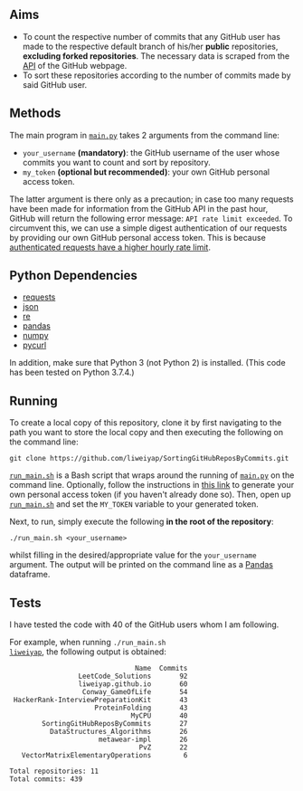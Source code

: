 ## Aims

* To count the respective number of commits that any GitHub user has made to the respective default branch of his/her **public** repositories, **excluding forked repositories**. The necessary data is scraped from the [API](https://api.github.com/) of the GitHub webpage.
* To sort these repositories according to the number of commits made by said GitHub user.

## Methods

The main program in [`main.py`](https://github.com/liweiyap/SortingGitHubReposByCommits/blob/master/main.py) takes 2 arguments from the command line:
* `your_username` **(mandatory)**: the GitHub username of the user whose commits you want to count and sort by repository.
* `my_token` **(optional but recommended)**: your own GitHub personal access token.

The latter argument is there only as a precaution; in case too many requests have been made for information from the GitHub API in the past hour, GitHub will return the following error message: `API rate limit exceeded`. To circumvent this, we can use a simple digest authentication of our requests by providing our own GitHub personal access token. This is because [authenticated requests have a higher hourly rate limit](https://developer.github.com/v3/#rate-limiting).

## Python Dependencies

* [requests](https://github.com/psf/requests)
* [json](https://github.com/python/cpython/blob/3.8/Lib/json/__init__.py)
* [re](https://github.com/python/cpython/blob/3.8/Lib/re.py)
* [pandas](https://github.com/pandas-dev/pandas)
* [numpy](https://github.com/numpy/numpy)
* [pycurl](https://github.com/pycurl/pycurl)

In addition, make sure that Python 3 (not Python 2) is installed. (This code has been tested on Python 3.7.4.)

## Running

To create a local copy of this repository, clone it by first navigating to the path you want to store the local copy and then executing the following on the command line:
```
git clone https://github.com/liweiyap/SortingGitHubReposByCommits.git
```

[`run_main.sh`](https://github.com/liweiyap/SortingGitHubReposByCommits/blob/master/run_main.sh) is a Bash script that wraps around the running of [`main.py`](https://github.com/liweiyap/SortingGitHubReposByCommits/blob/master/main.py) on the command line. Optionally, follow the instructions in [this link](https://help.github.com/en/github/authenticating-to-github/creating-a-personal-access-token-for-the-command-line) to generate your own personal access token (if you haven't already done so). Then, open up [`run_main.sh`](https://github.com/liweiyap/SortingGitHubReposByCommits/blob/master/run_main.sh) and set the `MY_TOKEN` variable to your generated token.

Next, to run, simply execute the following **in the root of the repository**:
```
./run_main.sh <your_username>
```
whilst filling in the desired/appropriate value for the `your_username` argument. The output will be printed on the command line as a [Pandas](https://github.com/pandas-dev/pandas) dataframe.

## Tests

I have tested the code with 40 of the GitHub users whom I am following.

For example, when running <code>./run_main.sh <a href="https://github.com/liweiyap">liweiyap</a></code>, the following output is obtained:
```
                               Name  Commits
                 LeetCode_Solutions       92
                 liweiyap.github.io       60
                  Conway_GameOfLife       54
 HackerRank-InterviewPreparationKit       43
                     ProteinFolding       43
                              MyCPU       40
        SortingGitHubReposByCommits       27
          DataStructures_Algorithms       26
                      metawear-impl       26
                                PvZ       22
   VectorMatrixElementaryOperations        6

Total repositories: 11
Total commits: 439
```
